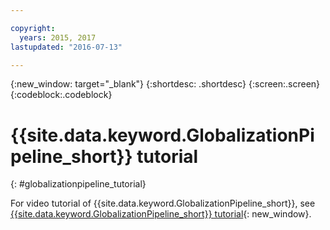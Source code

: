 ```yaml
---

copyright:
  years: 2015, 2017
lastupdated: "2016-07-13"

---
```


{:new_window: target="_blank"}
{:shortdesc: .shortdesc}
{:screen:.screen}
{:codeblock:.codeblock}

# {{site.data.keyword.GlobalizationPipeline_short}} tutorial
{: #globalizationpipeline_tutorial}


For video tutorial of {{site.data.keyword.GlobalizationPipeline_short}}, see [{{site.data.keyword.GlobalizationPipeline_short}} tutorial](https://www.youtube.com/watch?v=r_w7IvPNtH0){: new_window}.


